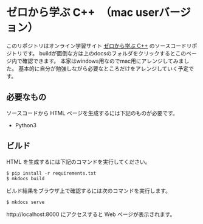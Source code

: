 # ゼロから学ぶ C++　（mac userバージョン）

このリポジトリはオンライン学習サイト [ゼロから学ぶ C++] のソースコードリポジトリです。
buildが面倒な方は上のdocsのフォルダをクリックするとこのページ内で確認できます。
本家はwindows用なのでmac用にアレンジしてみました。
基本的に自分が勉強しながら必要なところだけをアレンジしていく予定です。

## 必要なもの

ソースコードから HTML ページを生成するには下記のものが必要です。

- Python3

## ビルド

HTML を生成するには下記のコマンドを実行してください。

```shell
$ pip install -r requirements.txt
$ mkdocs build
```

ビルド結果をブラウザ上で確認するには次のコマンドを実行します。

```shell
$ mkdocs serve
```

http://localhost:8000 にアクセスすると Web ページが表示されます。

[ゼロから学ぶ C++]: https://rinatz.github.io/cpp-book
